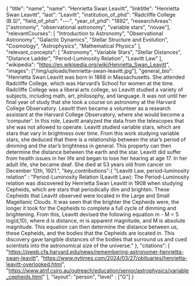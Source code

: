 {
  "title": "name",
  "name": "Henrietta Swan Leavitt",
  "linktitle": "Henrietta Swan Leavitt",
  "last": "Leavitt",
  "institution_of_phd": "Radcliffe College (B.S)",
  "field_of_phd": "---",
  "year_of_phd": "1892",
  "researchAreas": ["astronomy", "observational astronomy", "variable stars", "novae"],
  "relevantCourses": [
    "Introduction to Astronomy",
    "Observational Astronomy",
    "Galactic Dynamics",
    "Stellar Structure and Evolution",
    "Cosmology",
    "Astrophysics",
    "Mathematical Physics"
  ],
  "relevant_concepts": [
    "Astronomy",
    "Variable Stars",
    "Stellar Distances",
    "Distance Ladder",
    "Period-Luminosity Relation",
    "Leavitt Law"
  ],
  "wikipedia": "https://en.wikipedia.org/wiki/Henrietta_Swan_Leavitt",
  "images": ["/img/uploads/henrietta-swan-leavitt.jpg"],
  "general_bio": "Henrietta Swan Leavitt was born in 1868 in Massachusetts. She attended Radcliffe College, which was Harvard’s School for women at the time. Radcliffe College was a liberal arts college, so Leavitt studied a variety of subjects, including math, art, philosophy, and language. It was not until her final year of study that she took a course on astronomy at the Harvard College Observatory. Leavitt then became a volunteer as a research assistant at the Harvard College Observatory, where she would become a 'computer'. In this role, Leavitt analyzed the data from the telescopes that she was not allowed to operate. Leavitt studied variable stars, which are stars that vary in brightness over time. From this work studying variable stars, she deduced that there is a relationship between the star’s period of dimming and the star’s brightness in general. This property can then determine the distance between the earth and the star. Leavitt did suffer from health issues in her life and began to lose her hearing at age 17. In her adult life, she became deaf. She died at 53 years old from cancer on December 12th, 1921.",
  "key_contributions":{
      "Leavitt Law, period-luminosity relation" : "Period-Luminosity Relation (Leavitt Law): The Period-Luminosity relation was discovered by Henrietta Swan Leavitt in 1908 when studying Cepheids, which are stars that periodically dim and brighten. These Cepheids that Leavitt observed were located in the Large and Small Magellanic Clouds. It was seen that the brighter the Cepheids were, the longer it took for the Cepheids to complete a full cycle of dimming and brightening. From this, Leavitt devised the following equation m - M = 5 log(d,10), where d is distance, m is apparent magnitude, and M is absolute magnitude. This equation can then determine the distance between us, these Cepheids, and the bodies that the Cepheids are located in. This discovery gave tangible distances of the bodies that surround us and cued scientists into the astronomical size of the universe."
  },
  "citations": [
    "https://pweb.cfa.harvard.edu/news/remembering-astronomer-henrietta-swan-leavitt",
    "https://www.nytimes.com/2024/03/27/obituaries/henrietta-leavitt-overlooked.html",
    "https://www.atnf.csiro.au/outreach/education/senior/astrophysics/variable_cepheids.html"
  ],
  "layout": "person",
  "level" : ["G"]
}
